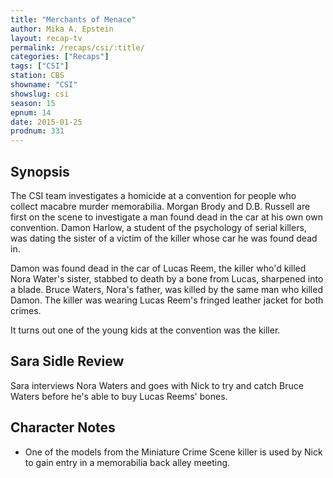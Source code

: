 ```yaml
---
title: "Merchants of Menace"
author: Mika A. Epstein
layout: recap-tv
permalink: /recaps/csi/:title/
categories: ["Recaps"]
tags: ["CSI"]
station: CBS
showname: "CSI"
showslug: csi
season: 15  
epnum: 14  
date: 2015-01-25
prodnum: 331  
---
```


## Synopsis

The CSI team investigates a homicide at a convention for people who collect macabre murder memorabilia. Morgan Brody and D.B. Russell are first on the scene to investigate a man found dead in the car at his own own convention. Damon Harlow, a student of the psychology of serial killers, was dating the sister of a victim of the killer whose car he was found dead in.

Damon was found dead in the car of Lucas Reem, the killer who'd killed Nora Water's sister, stabbed to death by a bone from Lucas, sharpened into a blade. Bruce Waters, Nora's father, was killed by the same man who killed Damon. The killer was wearing Lucas Reem's fringed leather jacket for both crimes.

It turns out one of the young kids at the convention was the killer.

## Sara Sidle Review
Sara interviews Nora Waters and goes with Nick to try and catch Bruce Waters before he's able to buy Lucas Reems' bones.

## Character Notes

* One of the models from the Miniature Crime Scene killer is used by Nick to gain entry in a memorabilia back alley meeting. 